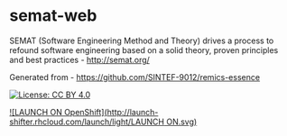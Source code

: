 # semat-web

SEMAT (Software Engineering Method and Theory) drives a process to refound software engineering based on a solid theory, proven principles and best practices - http://semat.org/

Generated from - https://github.com/SINTEF-9012/remics-essence

[![License: CC BY 4.0](https://licensebuttons.net/l/by/4.0/80x15.png)](http://creativecommons.org/licenses/by/4.0/)

[![LAUNCH ON OpenShift](http://launch-shifter.rhcloud.com/launch/light/LAUNCH ON.svg)](https://192.168.137.2:8443/create?imageStream=nodejs&imageTag=4&name=nodejs&sourceURI=https%3A%2F%2Fgithub.com%2Feformat%2Fsemat-web.git&sourceRef=master)
